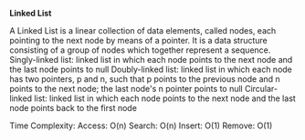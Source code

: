 **Linked List**

A Linked List is a linear collection of data elements, called nodes, each pointing to the next node by means of a pointer. It is a data structure consisting of a group of nodes which together represent a sequence.
Singly-linked list: linked list in which each node points to the next node and the last node points to null
Doubly-linked list: linked list in which each node has two pointers, p and n, such that p points to the previous node and n points to the next node; the last node's n pointer points to null
Circular-linked list: linked list in which each node points to the next node and the last node points back to the first node



Time Complexity:
Access: O(n)
Search: O(n)
Insert: O(1)
Remove: O(1)
